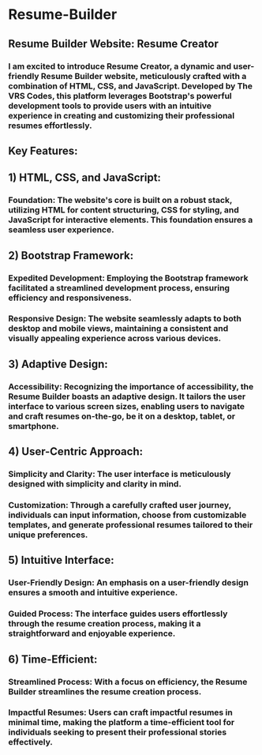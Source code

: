 # Resume-Builder

## Resume Builder Website: Resume Creator


### I am excited to introduce Resume Creator, a dynamic and user-friendly Resume Builder website, meticulously crafted with a combination of HTML, CSS, and JavaScript. Developed by The VRS Codes, this platform leverages Bootstrap's powerful development tools to provide users with an intuitive experience in creating and customizing their professional resumes effortlessly.

## Key Features:

## 1) HTML, CSS, and JavaScript:

  ### Foundation: The website's core is built on a robust stack, utilizing HTML for content structuring, CSS for styling, and JavaScript for interactive elements. This foundation ensures a seamless user experience.
## 2) Bootstrap Framework:

  ### Expedited Development: Employing the Bootstrap framework facilitated a streamlined development process, ensuring efficiency and responsiveness.
  ### Responsive Design: The website seamlessly adapts to both desktop and mobile views, maintaining a consistent and visually appealing experience across various devices.
## 3) Adaptive Design:

  ### Accessibility: Recognizing the importance of accessibility, the Resume Builder boasts an adaptive design. It tailors the user interface to various screen sizes, enabling users to navigate and craft resumes on-the-go, be it on a desktop, tablet, or smartphone.
## 4) User-Centric Approach:

  ### Simplicity and Clarity: The user interface is meticulously designed with simplicity and clarity in mind.
  ### Customization: Through a carefully crafted user journey, individuals can input information, choose from customizable templates, and generate professional resumes tailored to their unique preferences.
## 5) Intuitive Interface:

  ### User-Friendly Design: An emphasis on a user-friendly design ensures a smooth and intuitive experience.
  ### Guided Process: The interface guides users effortlessly through the resume creation process, making it a straightforward and enjoyable experience.
## 6) Time-Efficient:

   ### Streamlined Process: With a focus on efficiency, the Resume Builder streamlines the resume creation process.
   ### Impactful Resumes: Users can craft impactful resumes in minimal time, making the platform a time-efficient tool for individuals seeking to present their professional stories effectively.


















